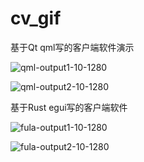 # cv_gif

基于Qt qml写的客户端软件演示

![qml-output1-10-1280](./img/qml-output1-10-1280.gif)

![qml-output2-10-1280](./img/qml-output2-10-1280.gif)

基于Rust egui写的客户端软件

![fula-output1-10-1280](./img/fula-output1-10-1280.gif)

![fula-output2-10-1280](./img/fula-output2-10-1280.gif)
